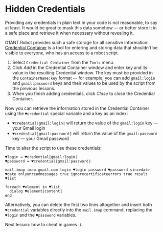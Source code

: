 # Hidden Credentials

Providing any credentials in plain text in your code is not reasonable, to say at least. It would be great to mask this data somehow — or better store it in a safe place and retrieve it when necessary without revealing it.

G1ANT.Robot provides such a safe storage for all sensitive information: [Credential Container](https://manual.g1ant.com/link/G1ANT.Manual/g1ant.robot-window/auxiliary-windows/credential-container.md) is a tool for entering and storing data that shouldn’t be visible to everyone, who has an access to a robot script.

1. Select `Credential Container` from the `Tools` menu.
2. Click *Add* in the Credential Container window and enter key and its value in the resulting Credential window. The key must be provided in the `ContainerName:key` format — for example, you can add `gmail:login` and `gmail:password` keys and their values to be used by the script from the previous lessons.
3. When you finish adding credentials, click *Close* to close the Credential Container.

Now you can retrieve the information stored in the Credential Container using the `♥credential` special variable and a key as an index:

-  `♥credential⟦gmail:login⟧` will return the value of the `gmail:login` key — your Gmail login
-  `♥credential⟦gmail:password⟧` will return the value of the `gmail:password` key — your Gmail password

Time to alter the script to use these credentials:

```G1ANT
♥login = ♥credential⟦gmail:login⟧
♥password = ♥credential⟦gmail:password⟧

mail.imap imap.gmail.com login ♥login password ♥password sincedate ♥date onlyunreadmessages true ignorecertificateerrors true result ♥list 

foreach ♥element in ♥list
  dialog ♥element⟦content⟧
end
```

Alternatively, you can delete the first two lines altogether and insert both `♥credential` variables directly into the `mail.imap` command, replacing the `♥login` and the `♥password` variables.

Next lesson: how to cheat in games :).
